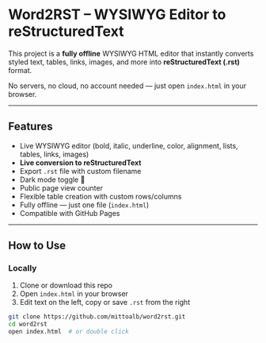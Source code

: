 # Word2RST – WYSIWYG Editor to reStructuredText

This project is a **fully offline** WYSIWYG HTML editor that instantly converts styled text, tables, links, images, and more into **reStructuredText (.rst)** format.

No servers, no cloud, no account needed — just open `index.html` in your browser.

---

## Features

- Live WYSIWYG editor (bold, italic, underline, color, alignment, lists, tables, links, images)
- **Live conversion to reStructuredText**
- Export `.rst` file with custom filename
- Dark mode toggle 🌙
- Public page view counter
- Flexible table creation with custom rows/columns
- Fully offline — just one file (`index.html`)
- Compatible with GitHub Pages

---

## How to Use

### Locally
1. Clone or download this repo
2. Open `index.html` in your browser
3. Edit text on the left, copy or save `.rst` from the right

```bash
git clone https://github.com/mittoalb/word2rst.git
cd word2rst
open index.html  # or double click
